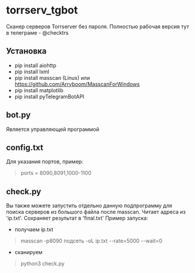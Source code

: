 # torrserv_tgbot

Сканер серверов Torrserver без пароля. Полностью рабочая версия тут в телеграме - @checktrs

## Установка

+ pip install aiohttp
+ pip install lxml
+ pip install masscan (Linux) или https://github.com/Arryboom/MasscanForWindows
+ pip install matplotlib
+ pip install pyTelegramBotAPI

## bot.py

Является управляющей программой

## config.txt

Для указания портов, пример:

> ports = 8090,8091,1000-1100

## check.py

Вы также можете запустить отдельно данную подпрограмму для поиска серверов из большого файла после masscan.
Читает адреса из 'ip.txt'. Сохраняет результат в 'final.txt'
Пример запуска:
+ получаем ip.txt
> masscan -p8090 подсеть -oL ip.txt --rate=5000 --wait=0
+ сканируем
> python3 check.py
